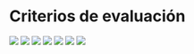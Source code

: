 # Criterios de evaluación
![](docs/file1.png?raw=true)
![](docs/file2.png?raw=true)
![](docs/file3.png?raw=true)
![](docs/file4.png?raw=true)
![](docs/file5.png?raw=true)
![](docs/file6.png?raw=true)
![](docs/file7.png?raw=true)
